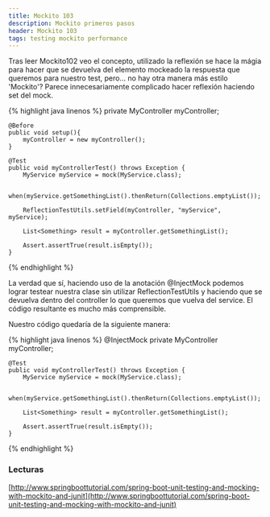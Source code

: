 ```yaml
---
title: Mockito 103
description: Mockito primeros pasos
header: Mockito 103
tags: testing mockito performance
---
```


Tras leer Mockito102 veo el concepto, utilizado la reflexión se hace la mágia para hacer que se devuelva del elemento mockeado la respuesta que queremos para nuestro test, pero... no hay otra manera más estilo 'Mockito'? Parece innecesariamente complicado hacer reflexión haciendo set del mock. 

{% highlight java linenos %}
    private MyController myController;

    @Before
    public void setup(){
        myController = new myController();
    }

    @Test
    public void myControllerTest() throws Exception {
        MyService myService = mock(MyService.class);

        when(myService.getSomethingList().thenReturn(Collections.emptyList());

        ReflectionTestUtils.setField(myController, "myService", myService);

        List<Something> result = myController.getSomethingList();

        Assert.assertTrue(result.isEmpty());
    }
{% endhighlight %}

La verdad que sí, haciendo uso de la anotación @InjectMock podemos lograr testear nuestra clase sin utilizar ReflectionTestUtils y haciendo que se devuelva dentro del controller lo que queremos que vuelva del service. El código resultante es mucho más comprensible.

Nuestro código quedaría de la siguiente manera:

{% highlight java linenos %}
    @InjectMock
    private MyController myController;

    @Test
    public void myControllerTest() throws Exception {
        MyService myService = mock(MyService.class);

        when(myService.getSomethingList().thenReturn(Collections.emptyList());

        List<Something> result = myController.getSomethingList();

        Assert.assertTrue(result.isEmpty());
    }
{% endhighlight %}

### Lecturas
[http://www.springboottutorial.com/spring-boot-unit-testing-and-mocking-with-mockito-and-junit](http://www.springboottutorial.com/spring-boot-unit-testing-and-mocking-with-mockito-and-junit)
